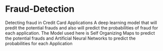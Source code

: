 # Fraud-Detection
Detecting fraud in Credit Card Applications
A deep learning model that will predit the potential frauds and also will predict the probabilities of fraud for each application. The Model used here is Self Organizing Maps to predict the potential frauds and Artificial Neural Networks to predict the probabilities for each Application
